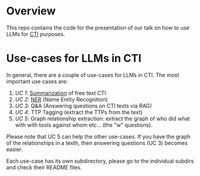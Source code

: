 # Overview

This repo contains the code for the presentation of our talk on how to use LLMs for [CTI](https://en.wikipedia.org/wiki/Cyber_threat_intelligence) purposes.

# Use-cases for LLMs in CTI

In general, there are a couple of use-cases for LLMs in CTI. 
The most important use cases are:

1) *UC 1*: [Summarization](summarization) of free text CTI 
2) *UC 2*: [NER](NER)  (Name Entity Recognition)
3) *UC 3*: Q&A  (Answering questions on CTI texts via RAG)
4) *UC 4*: TTP Tagging (extract the TTPs from the text)
5) *UC 5*: Graph relationship extraction: extract the graph of who did what with with tools against whom etc... (the "w" questions). 


Please note that UC 5 can help the other use-cases. If you have the graph of the relationships in a texth, then answering questions (UC 3) becomes easier.

Each use-case has its own subdirectory, please go to the individual subdirs and check their README files.


